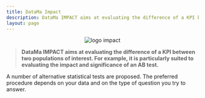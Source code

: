 ```yaml
---
title: DataMa Impact
description: DataMa IMPACT aims at evaluating the difference of a KPI between two populations of interest.
layout: page
---
```


<center><img src="{{site.url}}/{{site.baseurl}}/core_app/images/DataMaIMPACT2-300x187.png" alt="logo impact" /></center>

> **DataMa IMPACT aims at evaluating the difference of a KPI between two populations of interest. For example, it is particularly suited to evaluating the impact and significance of an AB test.**

A number of alternative statistical tests are proposed. The preferred procedure depends on your data and on the type of question you try to answer.
